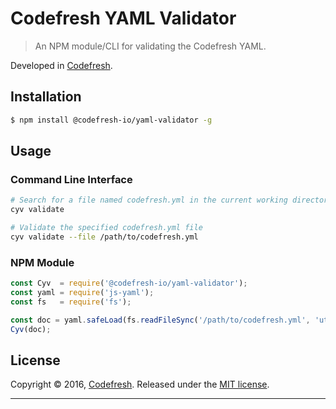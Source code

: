# Codefresh YAML Validator

> An NPM module/CLI for validating the Codefresh YAML.

Developed in [Codefresh](https://www.codefresh.io).

## Installation

```bash
$ npm install @codefresh-io/yaml-validator -g
```

## Usage

### Command Line Interface

```sh
# Search for a file named codefresh.yml in the current working directory and validate it
cyv validate

# Validate the specified codefresh.yml file
cyv validate --file /path/to/codefresh.yml 
```

### NPM Module

```js
const Cyv  = require('@codefresh-io/yaml-validator');
const yaml = require('js-yaml');
const fs   = require('fs');

const doc = yaml.safeLoad(fs.readFileSync('/path/to/codefresh.yml', 'utf8'));
Cyv(doc);
```

## License

Copyright © 2016, [Codefresh](https://codefresh.io).
Released under the [MIT license](https://github.com/codefresh-io/cf-expression-evaluator/blob/master/LICENSE).

***
